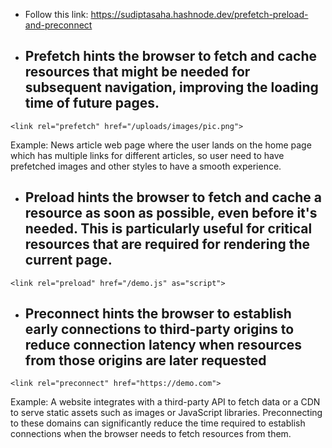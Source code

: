 - Follow this link: https://sudiptasaha.hashnode.dev/prefetch-preload-and-preconnect 

- ## **Prefetch** hints the browser to fetch and cache resources that might be needed for subsequent navigation, improving the loading time of future pages.

` <link rel="prefetch" href="/uploads/images/pic.png"> `
 
Example: News article web page where the user lands on the home page which has multiple links for different articles, so  user need to have prefetched images and other styles to have a smooth experience.


- ## **Preload** hints the browser to fetch and cache a resource as soon as possible, even before it's needed. This is particularly useful for critical resources that are required for rendering the current page.
`<link rel="preload" href="/demo.js" as="script"> `


- ## **Preconnect** hints the browser to establish early connections to third-party origins to reduce connection latency when resources from those origins are later requested

` <link rel="preconnect" href="https://demo.com"> `

Example: A website integrates with a third-party API to fetch data or a CDN to serve static assets such as images or JavaScript libraries. Preconnecting to these domains can significantly reduce the time required to establish connections when the browser needs to fetch resources from them.